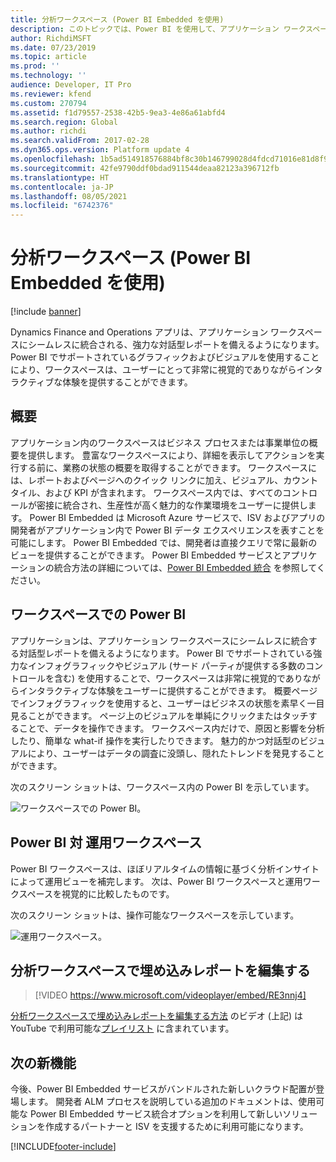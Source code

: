 ```yaml
---
title: 分析ワークスペース (Power BI Embedded を使用)
description: このトピックでは、Power BI を使用して、アプリケーション ワークスペースにシームレスに統合される強力な対話型レポートを備える方法について説明します。
author: RichdiMSFT
ms.date: 07/23/2019
ms.topic: article
ms.prod: ''
ms.technology: ''
audience: Developer, IT Pro
ms.reviewer: kfend
ms.custom: 270794
ms.assetid: f1d79557-2538-42b5-9ea3-4e86a61abfd4
ms.search.region: Global
ms.author: richdi
ms.search.validFrom: 2017-02-28
ms.dyn365.ops.version: Platform update 4
ms.openlocfilehash: 1b5ad514918576884bf8c30b146799028d4fdcd71016e81d8f938ccf907e1c33
ms.sourcegitcommit: 42fe9790ddf0bdad911544deaa82123a396712fb
ms.translationtype: HT
ms.contentlocale: ja-JP
ms.lasthandoff: 08/05/2021
ms.locfileid: "6742376"
---
```

# <a name="analytical-workspaces-using-power-bi-embedded"></a>分析ワークスペース (Power BI Embedded を使用)

[!include [banner](../includes/banner.md)]

Dynamics Finance and Operations アプリは、アプリケーション ワークスペースにシームレスに統合される、強力な対話型レポートを備えるようになります。 Power BI でサポートされているグラフィックおよびビジュアルを使用することにより、ワークスペースは、ユーザーにとって非常に視覚的でありながらインタラクティブな体験を提供することができます。

## <a name="overview"></a>概要

アプリケーション内のワークスペースはビジネス プロセスまたは事業単位の概要を提供します。 豊富なワークスペースにより、詳細を表示してアクションを実行する前に、業務の状態の概要を取得することができます。 ワークスペースには、レポートおよびページへのクイック リンクに加え、ビジュアル、カウント タイル、および KPI が含まれます。 ワークスペース内では、すべてのコントロールが密接に統合され、生産性が高く魅力的な作業環境をユーザーに提供します。 Power BI Embedded は Microsoft Azure サービスで、ISV およびアプリの開発者がアプリケーション内で Power BI データ エクスペリエンスを表すことを可能にします。 Power BI Embedded では、開発者は直接クエリで常に最新のビューを提供することができます。 Power BI Embedded サービスとアプリケーションの統合方法の詳細については、[Power BI Embedded 統合](power-bi-embedded-integration.md) を参照してください。

## <a name="power-bi-in-workspaces"></a>ワークスペースでの Power BI
アプリケーションは、アプリケーション ワークスペースにシームレスに統合する対話型レポートを備えるようになります。 Power BI でサポートされている強力なインフォグラフィックやビジュアル (サード パーティが提供する多数のコントロールを含む) を使用することで、ワークスペースは非常に視覚的でありながらインタラクティブな体験をユーザーに提供することができます。 概要ページでインフォグラフィックを使用すると、ユーザーはビジネスの状態を素早く一目見ることができます。 ページ上のビジュアルを単純にクリックまたはタッチすることで、データを操作できます。 ワークスペース内だけで、原因と影響を分析したり、簡単な what-if 操作を実行したりできます。 魅力的かつ対話型のビジュアルにより、ユーザーはデータの調査に没頭し、隠れたトレンドを発見することができます。

次のスクリーン ショットは、ワークスペース内の Power BI を示しています。

![ワークスペースでの Power BI。](./media/Power-BI-in-D365-Workspace.png)

## <a name="power-bi-vs-operational-workspaces"></a>Power BI 対 運用ワークスペース
Power BI ワークスペースは、ほぼリアルタイムの情報に基づく分析インサイトによって運用ビューを補完します。 次は、Power BI ワークスペースと運用ワークスペースを視覚的に比較したものです。

次のスクリーン ショットは、操作可能なワークスペースを示しています。

![運用ワークスペース。](./media/D365-Operational-Workspace.png)

## <a name="edit-embedded-reports-in-analytical-workspaces"></a>分析ワークスペースで埋め込みレポートを編集する

> [!VIDEO https://www.microsoft.com/videoplayer/embed/RE3nnj4]

[分析ワークスペースで埋め込みレポートを編集する方法](https://youtu.be/_8WlwmSggcQ) のビデオ (上記) は YouTube で利用可能な[プレイリスト](https://www.youtube.com/playlist?list=PLcakwueIHoT_SYfIaPGoOhloFoCXiUSyW) に含まれています。


## <a name="whats-next"></a>次の新機能
今後、Power BI Embedded サービスがバンドルされた新しいクラウド配置が登場します。 開発者 ALM プロセスを説明している追加のドキュメントは、使用可能な Power BI Embedded サービス統合オプションを利用して新しいソリューションを作成するパートナーと ISV を支援するために利用可能になります。


[!INCLUDE[footer-include](../../../includes/footer-banner.md)]